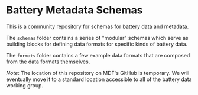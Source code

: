 # Battery Metadata Schemas

This is a community repository for schemas for battery data and metadata. 

The `schemas` folder contains a series of "modular" schemas
which serve as building blocks for defining data formats for
specific kinds of battery data.

The `formats` folder contains a few example data formats 
that are composed from the data formats themselves.

_Note_: The location of this repository on MDF's GitHub is temporary.
We will eventually move it to a standard location accessible to all
of the battery data working group.
